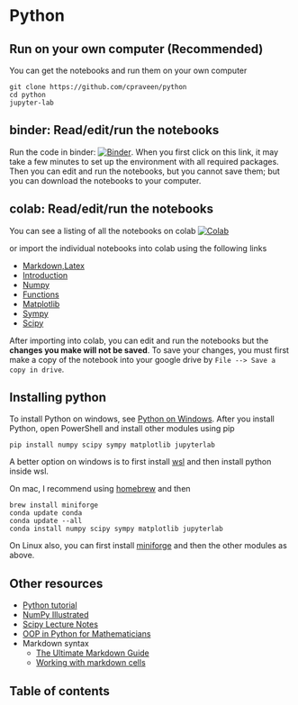 # Python

## Run on your own computer (Recommended)

You can get the notebooks and run them on your own computer

```shell
git clone https://github.com/cpraveen/python
cd python
jupyter-lab
```

## binder: Read/edit/run the notebooks

Run the code in binder: [![Binder](https://mybinder.org/badge_logo.svg)](https://mybinder.org/v2/gh/cpraveen/python/HEAD). When you first click on this link, it may take a few minutes to set up the environment with all required packages. Then you can edit and run the notebooks, but you cannot save them; but you can download the notebooks to your computer.

## colab: Read/edit/run the notebooks

You can see a listing of all the notebooks on colab [![Colab](https://colab.research.google.com/assets/colab-badge.svg)](https://colab.research.google.com/github/cpraveen/python)

or import the individual notebooks into colab using the following links

* [Markdown,Latex](http://colab.research.google.com/github/cpraveen/python/blob/master/00_tips.ipynb)
* [Introduction](http://colab.research.google.com/github/cpraveen/python/blob/master/01_intro.ipynb)
* [Numpy](http://colab.research.google.com/github/cpraveen/python/blob/master/02_numpy.ipynb)
* [Functions](http://colab.research.google.com/github/cpraveen/python/blob/master/03_functions.ipynb)
* [Matplotlib](http://colab.research.google.com/github/cpraveen/python/blob/master/04_matplotlib.ipynb)
* [Sympy](http://colab.research.google.com/github/cpraveen/python/blob/master/05_sympy.ipynb)
* [Scipy](http://colab.research.google.com/github/cpraveen/python/blob/master/06_scipy.ipynb)

After importing into colab, you can edit and run the notebooks but the **changes you make will not be saved**. To save your changes, you must first make a copy of the notebook into your google drive by `File --> Save a copy in drive`.

## Installing python

To install Python on windows, see [Python on Windows](https://learn.microsoft.com/en-us/windows/python/beginners). After you install Python, open PowerShell and install other modules using pip

```shell
pip install numpy scipy sympy matplotlib jupyterlab
```

A better option on windows is to first install [wsl](https://learn.microsoft.com/en-us/windows/wsl/install) and then install python inside wsl.

On mac, I recommend using [homebrew](https://www.brew.sh) and then

```shell
brew install miniforge
conda update conda
conda update --all
conda install numpy scipy sympy matplotlib jupyterlab
```

On Linux also, you can first install [miniforge](https://github.com/conda-forge/miniforge/releases) and then the other modules as above.

## Other resources

* [Python tutorial](https://docs.python.org/tutorial)
* [NumPy Illustrated](http://medium.com/better-programming/numpy-illustrated-the-visual-guide-to-numpy-3b1d4976de1d)
* [Scipy Lecture Notes](http://scipy-lectures.org)
* [OOP in Python for Mathematicians](https://object-oriented-python.github.io)
* Markdown syntax
  * [The Ultimate Markdown Guide](https://medium.com/analytics-vidhya/the-ultimate-markdown-guide-for-jupyter-notebook-d5e5abf728fd)
  * [Working with markdown cells](https://jupyter-notebook.readthedocs.io/en/stable/examples/Notebook/Working%20With%20Markdown%20Cells.html)

## Table of contents

```{tableofcontents}
```
